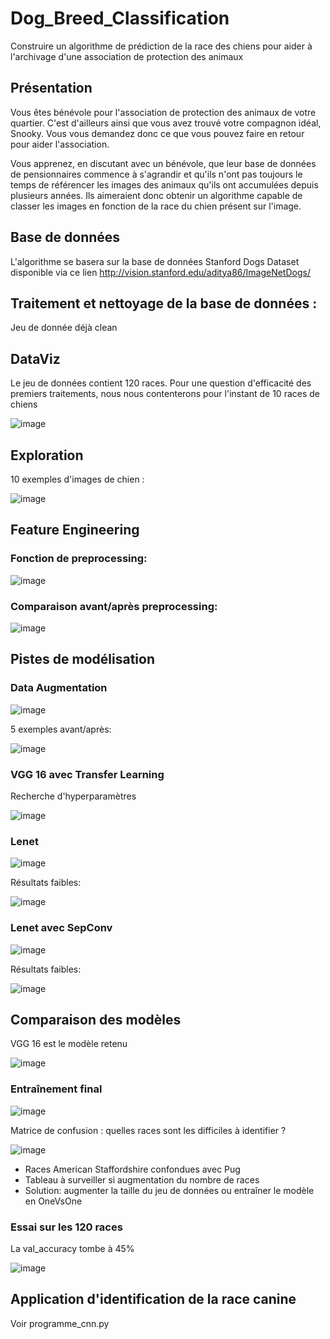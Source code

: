 # Dog_Breed_Classification
Construire un algorithme de prédiction de la race des chiens pour aider à l'archivage d'une association de protection des animaux

## Présentation

Vous êtes bénévole pour l'association de protection des animaux de votre quartier. C'est d'ailleurs ainsi que vous avez trouvé votre compagnon idéal, Snooky. Vous vous demandez donc ce que vous pouvez faire en retour pour aider l'association.

Vous apprenez, en discutant avec un bénévole, que leur base de données de pensionnaires commence à s'agrandir et qu'ils n'ont pas toujours le temps de référencer les images des animaux qu'ils ont accumulées depuis plusieurs années. Ils aimeraient donc obtenir un algorithme capable de classer les images en fonction de la race du chien présent sur l'image.

## Base de données

L'algorithme se basera sur la base de données Stanford Dogs Dataset disponible via ce lien http://vision.stanford.edu/aditya86/ImageNetDogs/

## Traitement et nettoyage de la base de données :

Jeu de donnée déjà clean

## DataViz

Le jeu de données contient 120 races.
Pour une question d'efficacité des premiers traitements, nous nous contenterons pour l'instant de 10 races de chiens

![image](https://user-images.githubusercontent.com/76253068/171597071-2dabfdae-f335-4776-a77c-8b988f58333d.png)

## Exploration

10 exemples d'images de chien :

![image](https://user-images.githubusercontent.com/76253068/171597434-abf41988-c632-4c65-9942-28793978ebae.png)

## Feature Engineering

### Fonction de preprocessing:

![image](https://user-images.githubusercontent.com/76253068/171597526-d267cc25-25ad-4892-974b-b42db32d8d79.png)

### Comparaison avant/après preprocessing:

![image](https://user-images.githubusercontent.com/76253068/171597602-a515245f-5f09-4ae4-a958-6b61fb8baeda.png)

## Pistes de modélisation

### Data Augmentation

![image](https://user-images.githubusercontent.com/76253068/171598059-62572d41-f89b-481d-9513-162c8f008813.png)

5 exemples avant/après:

![image](https://user-images.githubusercontent.com/76253068/171598170-4395b82b-6e9a-4c75-aba0-f82ba8b2b64f.png)

### VGG 16 avec Transfer Learning

Recherche d'hyperparamètres

![image](https://user-images.githubusercontent.com/76253068/171598585-4de2cf50-4502-47df-a148-a371a967e337.png)

### Lenet

![image](https://user-images.githubusercontent.com/76253068/171598687-a1f5cee6-03f5-41a1-b2bb-601508d4894a.png)

Résultats faibles:

![image](https://user-images.githubusercontent.com/76253068/171598760-2c542bc8-97d5-4b1b-9d5a-84d294c11412.png)


### Lenet avec SepConv

![image](https://user-images.githubusercontent.com/76253068/171598893-c74639e9-a728-40ea-8290-140a758a7e5b.png)

Résultats faibles:

![image](https://user-images.githubusercontent.com/76253068/171598934-6ea28bf1-9369-490c-b5f4-d42deb954ad3.png)

## Comparaison des modèles

VGG 16 est le modèle retenu

![image](https://user-images.githubusercontent.com/76253068/171599152-8552f604-f303-4ec6-957a-1fce10afd205.png)

### Entraînement final

![image](https://user-images.githubusercontent.com/76253068/171599299-ce6271e0-8bb3-4ac9-9ed0-06a205f6bd8d.png)

Matrice de confusion : quelles races sont les difficiles à identifier ? 

![image](https://user-images.githubusercontent.com/76253068/171599329-e49b4f86-6808-4c0c-aaa8-402ffe70b4c4.png)

- Races American Staffordshire confondues avec Pug
- Tableau à surveiller si augmentation du nombre de races
- Solution: augmenter la taille du jeu de données ou entraîner le modèle en OneVsOne

### Essai sur les 120 races

La val_accuracy tombe à 45%

![image](https://user-images.githubusercontent.com/76253068/171599987-0997e175-8701-4b58-b8da-2d60b126935a.png)

## Application d'identification de la race canine

Voir programme_cnn.py 
